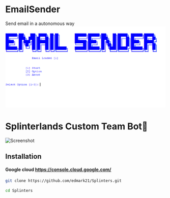 # EmailSender
Send email in a autonomous way
![Screenshot](1.PNG)
# Splinterlands Custom Team Bot👋 
![Screenshot](2.png)

## Installation 

#### Google cloud https://console.cloud.google.com/
```bash
git clone https://github.com/edmark21/Splinters.git
```

```bash
cd Splinters
```
